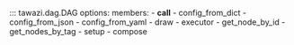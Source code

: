 ::: tawazi.dag.DAG
    options:
      members:
        - __call__
        - config_from_dict
        - config_from_json
        - config_from_yaml
        - draw
        - executor
        - get_node_by_id
        - get_nodes_by_tag
        - setup
        - compose
